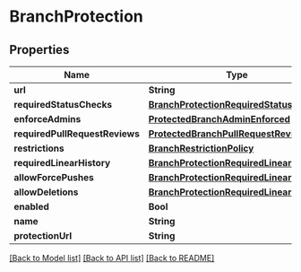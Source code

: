 # BranchProtection

## Properties
Name | Type | Description | Notes
------------ | ------------- | ------------- | -------------
**url** | **String** |  | [optional] 
**requiredStatusChecks** | [**BranchProtectionRequiredStatusChecks**](BranchProtectionRequiredStatusChecks.md) |  | 
**enforceAdmins** | [**ProtectedBranchAdminEnforced**](ProtectedBranchAdminEnforced.md) |  | [optional] 
**requiredPullRequestReviews** | [**ProtectedBranchPullRequestReview**](ProtectedBranchPullRequestReview.md) |  | [optional] 
**restrictions** | [**BranchRestrictionPolicy**](BranchRestrictionPolicy.md) |  | [optional] 
**requiredLinearHistory** | [**BranchProtectionRequiredLinearHistory**](BranchProtectionRequiredLinearHistory.md) |  | [optional] 
**allowForcePushes** | [**BranchProtectionRequiredLinearHistory**](BranchProtectionRequiredLinearHistory.md) |  | [optional] 
**allowDeletions** | [**BranchProtectionRequiredLinearHistory**](BranchProtectionRequiredLinearHistory.md) |  | [optional] 
**enabled** | **Bool** |  | 
**name** | **String** |  | [optional] 
**protectionUrl** | **String** |  | [optional] 

[[Back to Model list]](../README.md#documentation-for-models) [[Back to API list]](../README.md#documentation-for-api-endpoints) [[Back to README]](../README.md)



